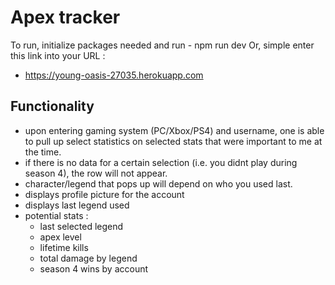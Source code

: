 # Apex tracker
To run, initialize packages needed and run - npm run dev
Or, simple enter this link into your URL :
- https://young-oasis-27035.herokuapp.com


## Functionality
- upon entering gaming system (PC/Xbox/PS4) and username, one is able to pull up select statistics on selected stats that were important to me at the time. 
- if there is no data for a certain selection (i.e. you didnt play during season 4), the row will not appear. 
- character/legend that pops up will depend on who you used last.
- displays profile picture for the account
- displays last legend used
- potential stats :
    - last selected legend
    - apex level
    - lifetime kills
    - total damage by legend
    - season 4 wins by account